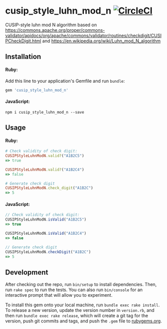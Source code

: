 # cusip_style_luhn_mod_n [![CircleCI](https://circleci.com/gh/wealthsimple/cusip_style_luhn_mod_n.svg?style=svg)](https://circleci.com/gh/wealthsimple/cusip_style_luhn_mod_n)

CUSIP-style luhn mod N algorithm based on https://commons.apache.org/proper/commons-validator/apidocs/org/apache/commons/validator/routines/checkdigit/CUSIPCheckDigit.html and https://en.wikipedia.org/wiki/Luhn_mod_N_algorithm

## Installation

#### Ruby:

Add this line to your application's Gemfile and run `bundle`:

```ruby
gem 'cusip_style_luhn_mod_n'
```

#### JavaScript:

```
npm i cusip_style_luhn_mod_n --save 
```

## Usage

#### Ruby:

```ruby
# Check validity of check digit:
CUSIPStyleLuhnModN.valid?("A1B2C5")
=> true

CUSIPStyleLuhnModN.valid?("A1B2C4")
=> false

# Generate check digit
CUSIPStyleLuhnModN.check_digit("A1B2C")
=> 5
```

#### JavaScript:

```js
// Check validity of check digit:
CUSIPStyleLuhnModN.isValid("A1B2C5")
=> true

CUSIPStyleLuhnModN.isValid("A1B2C4")
=> false

// Generate check digit
CUSIPStyleLuhnModN.checkDigit("A1B2C")
=> 5
```

## Development

After checking out the repo, run `bin/setup` to install dependencies. Then, run `rake spec` to run the tests. You can also run `bin/console` for an interactive prompt that will allow you to experiment.

To install this gem onto your local machine, run `bundle exec rake install`. To release a new version, update the version number in `version.rb`, and then run `bundle exec rake release`, which will create a git tag for the version, push git commits and tags, and push the `.gem` file to [rubygems.org](https://rubygems.org).
